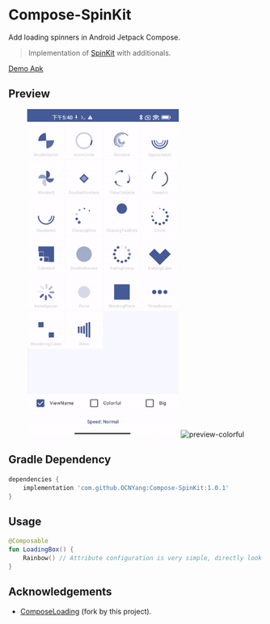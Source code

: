 # Compose-SpinKit
Add loading spinners in Android Jetpack Compose.  
> Implementation of [SpinKit](https://tobiasahlin.com/spinkit/) with additionals.

[Demo Apk](https://raw.githubusercontent.com/ocnyang/compose-spinkit/master/res/app-debug.apk)

## Preview


<div align=center>
<img src="https://raw.githubusercontent.com/ocnyang/compose-spinkit/master/res/demo.gif" width="300px" alt="preview"/>
<img src="https://cdn.jsdelivr.net/gh/ocnyang/compose-spinkit@master/res/demo_colorful.gif" width="300px" alt="preview-colorful"/>
</div>

## Gradle Dependency

```groovy
dependencies {
    implementation 'com.github.OCNYang:Compose-SpinKit:1.0.1'
}
```

## Usage

```kotlin
@Composable
fun LoadingBox() {
    Rainbow() // Attribute configuration is very simple, directly look at the source code;
}
```


## Acknowledgements
- [ComposeLoading](https://github.com/commandiron/ComposeLoading) (fork by this project).
